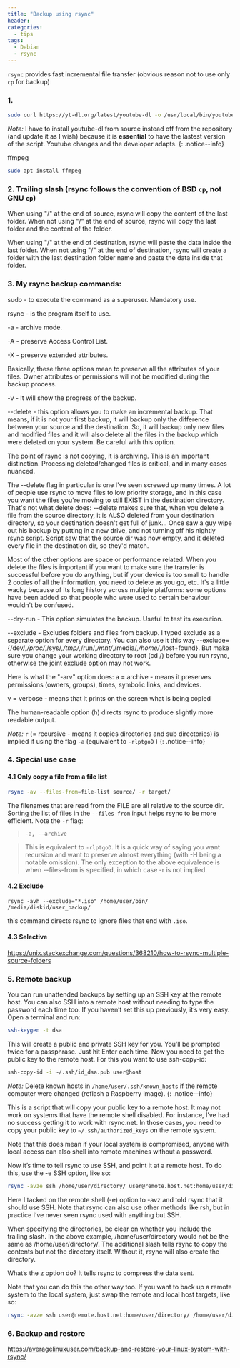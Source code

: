```yaml
---
title: "Backup using rsync"
header:
categories:
  - tips
tags:
  - Debian  
  - rsync
---
```


`rsync` provides fast incremental file transfer (obvious reason not to use only `cp` for backup)

### 1. 

```bash	
sudo curl https://yt-dl.org/latest/youtube-dl -o /usr/local/bin/youtube-dl
```


*Note:* I have to install youtube-dl from source instead off from the repository (and update it as I wish) because it is **essential** to have the lastest version of the script. Youtube changes and the developer adapts.
{: .notice--info}

ffmpeg
```bash
sudo apt install ffmpeg
```

### 2. Trailing slash (rsync follows the convention of BSD `cp`, not GNU `cp`)

When using "/" at the end of source, rsync will copy the content of the last folder.
When not using "/" at the end of source, rsync will copy the last folder and the content of the folder.

When using "/" at the end of destination, rsync will paste the data inside the last folder.
When not using "/" at the end of destination, rsync will create a folder with the last destination folder name and paste the data inside that folder. 

### 3. My rsync backup commands:

sudo - to execute the command as a superuser. Mandatory use.

rsync - is the program itself to use.

-a - archive mode.

-A - preserve Access Control List.

-X - preserve extended attributes.

Basically, these three options mean to preserve all the attributes of your files. Owner attributes or permissions will not be modified during the backup process.

-v - It will show the progress of the backup.

--delete - this option allows you to make an incremental backup. That means, if it is not your first backup, it will backup only the difference between your source and the destination. So, it will backup only new files and modified files and it will also delete all the files in the backup which were deleted on your system. Be careful with this option.

The point of rsync is not copying, it is archiving. This is an important distinction. Processing deleted/changed files is critical, and in many cases nuanced.

The --delete flag in particular is one I've seen screwed up many times. A lot of people use rsync to move files to low priority storage, and in this case you want the files you're moving to still EXIST in the destination directory. That's not what delete does: --delete makes sure that, when you delete a file from the source directory, it is ALSO deleted from your destination directory, so your destination doesn't get full of junk... Once saw a guy wipe out his backup by putting in a new drive, and not turning off his nightly rsync script. Script saw that the source dir was now empty, and it deleted every file in the destination dir, so they'd match.

Most of the other options are space or performance related. When you delete the files is important if you want to make sure the transfer is successful before you do anything, but if your device is too small to handle 2 copies of all the information, you need to delete as you go, etc. It's a little wacky because of its long history across multiple platforms: some options have been added so that people who were used to certain behaviour wouldn't be confused.

--dry-run - This option simulates the backup. Useful to test its execution.

--exclude - Excludes folders and files from backup. I typed exclude as a separate option for every directory. You can also use it this way --exclude={/dev/*,/proc/*,/sys/*,/tmp/*,/run/*,/mnt/*,/media/*,/home/*,/lost+found}. But make sure you change your working directory to root (cd /) before you run rsync, otherwise the joint exclude option may not work.



Here is what the "-arv" option does:
a = archive - means it preserves permissions (owners, groups), times, symbolic links, and devices.

v = verbose - means that it prints on the screen what is being copied

The human-readable option (h) directs rsync to produce slightly more readable output.

*Note:* `r` (= recursive - means it copies directories and sub directories) is implied if using the flag `-a` (equivalent to `-rlptgoD` )
{: .notice--info}

### 4. Special use case

#### 4.1 Only copy a file from a file list
```bash
rsync -av --files-from=file-list source/ -r target/
```
The filenames that are read from the FILE are all relative to the source dir.
Sorting the list of files in the `--files-from` input helps rsync to be more efficient.
Note the `-r` flag:

>    `-a, --archive`

>    This is equivalent to `-rlptgoD`. It is a quick way of saying you want recursion and want to preserve almost everything (with -H being a notable omission). The only exception to the above equivalence is when --files-from is specified, in which case -r is not implied.


#### 4.2 Exclude

```
rsync -avh --exclude="*.iso" /home/user/bin/ /media/diskid/user_backup/
```
this command directs rsync to ignore files that end with `.iso`.

#### 4.3 Selective

https://unix.stackexchange.com/questions/368210/how-to-rsync-multiple-source-folders

### 5. Remote backup

You can run unattended backups by setting up an SSH key at the remote host. You can also SSH into a remote host without needing to type the password each time too. If you haven’t set this up previously, it’s very easy. Open a terminal and run:
```bash
ssh-keygen -t dsa
```
This will create a public and private SSH key for you. You’ll be prompted twice for a passphrase. Just hit Enter each time. Now you need to get the public key to the remote host. For this you want to use ssh-copy-id:
```bash
ssh-copy-id -i ~/.ssh/id_dsa.pub user@host
```
*Note:* Delete known hosts in `/home/user/.ssh/known_hosts` if the remote computer were changed (reflash a Raspberry image).
{: .notice--info}

This is a script that will copy your public key to a remote host. It may not work on systems that have the remote shell disabled. For instance, I’ve had no success getting it to work with rsync.net. In those cases, you need to copy your public key to `~/.ssh/authorized_keys` on the remote system.

Note that this does mean if your local system is compromised, anyone with local access can also shell into remote machines without a password.

Now it’s time to tell rsync to use SSH, and point it at a remote host. To do this, use the -e SSH option, like so:
```bash
rsync -avze ssh /home/user/directory/ user@remote.host.net:home/user/directory/
```
Here I tacked on the remote shell (-e) option to -avz and told rsync that it should use SSH. Note that rsync can also use other methods like rsh, but in practice I’ve never seen rsync used with anything but SSH.

When specifying the directories, be clear on whether you include the trailing slash. In the above example, /home/user/directory would not be the same as /home/user/directory/. The additional slash tells rsync to copy the contents but not the directory itself. Without it, rsync will also create the directory.

What’s the z option do? It tells rsync to compress the data sent.

Note that you can do this the other way too. If you want to back up a remote system to the local system, just swap the remote and local host targets, like so:
```bash
rsync -avze ssh user@remote.host.net:home/user/directory/ /home/user/directory/
```

### 6. Backup and restore

https://averagelinuxuser.com/backup-and-restore-your-linux-system-with-rsync/
